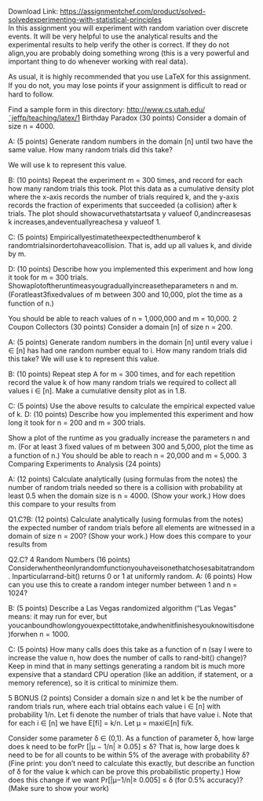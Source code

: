Download Link: https://assignmentchef.com/product/solved-solvedexperimenting-with-statistical-principles
<br>
In this assignment you will experiment with random variation over discrete events. It will be very helpful to use the analytical results and the experimental results to help verify the other is correct. If they do not align,you are probably doing something wrong (this is a very powerful and important thing to do whenever working with real data).

As usual, it is highly recommended that you use LaTeX for this assignment. If you do not, you may lose points if your assignment is difﬁcult to read or hard to follow.

Find a sample form in this directory: http://www.cs.utah.edu/˜jeffp/teaching/latex/1 Birthday Paradox (30 points) Consider a domain of size n = 4000.

A: (5 points) Generate random numbers in the domain [n] until two have the same value. How many random trials did this take?

We will use k to represent this value.

B: (10 points) Repeat the experiment m = 300 times, and record for each how many random trials this took. Plot this data as a cumulative density plot where the x-axis records the number of trials required k, and the y-axis records the fraction of experiments that succeeded (a collision) after k trials. The plot should showacurvethatstartsata y valueof 0,andincreasesas k increases,andeventuallyreachesa y valueof 1.

C: (5 points) Empiricallyestimatetheexpectedthenumberof k randomtrialsinordertohaveacollision. That is, add up all values k, and divide by m.

D: (10 points) Describe how you implemented this experiment and how long it took for m = 300 trials. Showaplotoftheruntimeasyougraduallyincreasetheparameters n and m. (Foratleast3ﬁxedvalues of m between 300 and 10,000, plot the time as a function of n.)

You should be able to reach values of n = 1,000,000 and m = 10,000. 2 Coupon Collectors (30 points) Consider a domain [n] of size n = 200.

A: (5 points) Generate random numbers in the domain [n] until every value i ∈ [n] has had one random number equal to i. How many random trials did this take? We will use k to represent this value.

B: (10 points) Repeat step A for m = 300 times, and for each repetition record the value k of how many random trials we required to collect all values i ∈ [n]. Make a cumulative density plot as in 1.B.

C: (5 points) Use the above results to calculate the empirical expected value of k. D: (10 points) Describe how you implemented this experiment and how long it took for n = 200 and m = 300 trials.

Show a plot of the runtime as you gradually increase the parameters n and m. (For at least 3 ﬁxed values of m between 300 and 5,000, plot the time as a function of n.) You should be able to reach n = 20,000 and m = 5,000. 3 Comparing Experiments to Analysis (24 points)

A: (12 points) Calculate analytically (using formulas from the notes) the number of random trials needed so there is a collision with probability at least 0.5 when the domain size is n = 4000. (Show your work.) How does this compare to your results from

Q1.C?B: (12 points) Calculate analytically (using formulas from the notes) the expected number of random trials before all elements are witnessed in a domain of size n = 200? (Show your work.) How does this compare to your results from

Q2.C? 4 Random Numbers (16 points) Considerwhentheonlyrandomfunctionyouhaveisonethatchosesabitatrandom. Inparticularrand-bit() returns 0 or 1 at uniformly random. A: (6 points) How can you use this to create a random integer number between 1 and n = 1024?

B: (5 points) Describe a Las Vegas randomized algorithm (“Las Vegas” means: it may run for ever, but youcanboundhowlongyouexpectittotake,andwhenitﬁnishesyouknowitisdone)forwhen n = 1000.

C: (5 points) How many calls does this take as a function of n (say I were to increase the value n, how does the number of calls to rand-bit() change)? Keep in mind that in many settings generating a random bit is much more expensive that a standard CPU operation (like an addition, if statement, or a memory reference), so it is critical to minimize them.

5 BONUS (2 points) Consider a domain size n and let k be the number of random trials run, where each trial obtains each value i ∈ [n] with probability 1/n. Let fi denote the number of trials that have value i. Note that for each i ∈ [n] we have E[fi] = k/n. Let µ = maxi∈[n] fi/k.

Consider some parameter δ ∈ (0,1). As a function of parameter δ, how large does k need to be forPr [|µ − 1/n| ≥ 0.05] ≤ δ? That is, how large does k need to be for all counts to be within 5% of the average with probability δ? (Fine print: you don’t need to calculate this exactly, but describe an function of δ for the value k which can be prove this probabilistic property.) How does this change if we want Pr[|µ−1/n|≥ 0.005] ≤ δ (for 0.5% accuracy)? (Make sure to show your work)